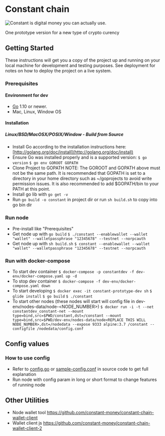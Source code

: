 # Constant chain

![Constant is digital money you can actually use.](https://avatars2.githubusercontent.com/u/45321944?s=200&v=4)

One prototype version for a new type of crypto curency

## Getting Started

These instructions will get you a copy of the project up and running on your local machine for development and testing purposes. See deployment for notes on how to deploy the project on a live system.

### Prerequisites

#### Environment for dev

- [Go](https://golang.org/) 1.10 or newer.
- Mac, Linux, Window OS

#### Installation
##### Linux/BSD/MacOSX/POSIX/Window - Build from Source
- Install Go according to the installation instructions here: [http://golang.org/doc/install](http://golang.org/doc/install)
- Ensure Go was installed properly and is a supported version:
```$ go version```
```$ go env GOROOT GOPATH```
- Clone Project to GOPATH
NOTE: The GOROOT and GOPATH above must not be the same path. It is recommended that GOPATH is set to a directory in your home directory such as ~/goprojects to avoid write permission issues. It is also recommended to add $GOPATH/bin to your PATH at this point.
- Install go lib with `go get -v`
- Run `go build -o constant` in project dir or run `sh build.sh` to copy into go bin dir

### Run node

- Pre-install like "Prerequisites"
- Get node up with `go build`
    `
    $ ./constant --enablewallet --wallet "wallet" --walletpassphrase "12345678" --testnet --norpcauth
    `
- Get node up with `sh build.sh`
    `
    $ constant --enablewallet --wallet "wallet" --walletpassphrase "12345678" --testnet --norpcauth
    `

### Run with docker-compose
* To start dev container
    `
    $ docker-compose -p constantdev -f dev-env/docker-compose.yaml up -d
    `
* To stop dev container
    `
    $ docker-compose -f dev-env/docker-compose.yaml down
    `
* To start developing
    `
    $ docker exec -it constant-prototype-dev sh
    `
    `
    $ glide install
    `
    `
    $ go build
    `
    `
    $ ./constant
    `
* To start other nodes (these nodes will start will config file in dev-env/nodes-data/node-<NODE_NUMBER>)
    `
    $ docker run -i -t --net constantdev_constant-net --mount type=bind,src=$PWD/constant,dst=/constant --mount type=bind,src=$PWD/dev-env/nodes-data/node<REPLACE THIS WILL NODE_NUMBER>,dst=/nodedata --expose 9333 alpine:3.7 /constant --configfile /nodedata/config.conf
    `
## Config values
### How to use config
-   Refer to [config.go](https://github.com/ninjadotorg/constant/blob/master/config.go) or [sample-config.conf](https://github.com/ninjadotorg/constant/blob/master/sample-config.conf) in source code to get full explanation
-   Run node with config param in long or short format to change features of running node

## Other Utilities
-   Node wallet tool https://github.com/constant-money/constant-chain-wallet-client
-   Wallet client js https://github.com/constant-money/constant-chain-wallet-client-2
